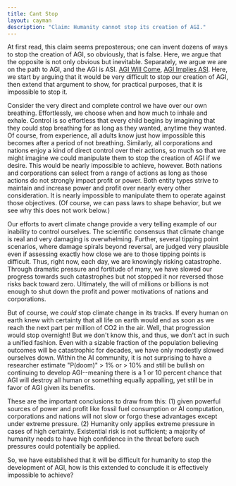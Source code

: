 ```yaml
---
title: Cant Stop
layout: cayman
description: "Claim: Humanity cannot stop its creation of AGI."
---
```


At first read, this claim seems preposterous; one can invent dozens of ways to stop the creation of AGI, so obviously, that is false.  Here, we argue that the opposite is not only obvious but inevitable.  Separately, we argue we are on the path to AGI, and the AGI is ASI.  [AGI Will Come](/ASIO/AGI_Will_Come), [AGI Implies ASI](ASIO/AGI_implies_ASI).  Here, we start by arguing that it would be very difficult to stop our creation of AGI, then extend that argument to show, for practical purposes, that it is impossible to stop it.


Consider the very direct and complete control we have over our own breathing.  Effortlessly, we choose when and how much to inhale and exhale.  Control is so effortless that every child begins by imagining that they could stop breathing for as long as they wanted, anytime they wanted.  Of course, from experience, all adults know just how impossible this becomes after a period of not breathing. Similarly, all corporations and nations enjoy a kind of direct control over their actions, so much so that we might imagine we could manipulate them to stop the creation of AGI if we desire.  This would be nearly impossible to achieve, however.  Both nations and corporations can select from a range of actions as long as those actions do not strongly impact profit or power.  Both entity types strive to maintain and increase power and profit over nearly every other consideration.  It is nearly impossible to manipulate them to operate against those objectives. (Of course, we can pass laws to shape behavior, but we see why this does not work below.)

Our efforts to avert climate change provide a very telling example of our inability to control ourselves.  The scientific consensus that climate change is real and very damaging is overwhelming.  Further, several tipping point scenarios, where damage spirals beyond reversal, are judged very plausible even if assessing exactly how close we are to those tipping points is difficult.  Thus, right now, each day, we are knowingly risking catastrophe. Through dramatic pressure and fortitude of many, we have slowed our progress towards such catastrophes but not stopped it nor reversed those risks back toward zero.  Ultimately, the will of millions or billions is not enough to shut down the profit and power motivations of nations and corporations.

But of course, we *could* stop climate change in its tracks.  If every human on earth knew with certainty that all life on earth would end as soon as we reach the next part per million of CO2 in the air.  Well, that progression would stop overnight!  But we don't know this, and thus, we don't act in such a unified fashion. Even with a sizable fraction of the population believing outcomes will be catastrophic for decades, we have only modestly slowed ourselves down.  Within the AI community, it is not surprising to have a researcher estimate "P(doom)" > 1% or > 10% and still be bullish on continuing to develop AGI--meaning there is a 1 or 10 percent chance that AGI will destroy all human or something equally appalling, yet still be in favor of AGI given its benefits.

These are the important conclusions to draw from this: (1) given powerful sources of power and profit like fossil fuel consumption or AI computation, corporations and nations will not slow or forgo these advantages except under extreme pressure.  (2) Humanity only applies extreme pressure in cases of high certainty.  Existential risk is not sufficient; a majority of humanity needs to have high confidence in the threat before such pressures could potentially be applied.  

So, we have established that it will be difficult for humanity to stop the development of AGI, how is this extended to conclude it is effectively impossible to achieve?  



